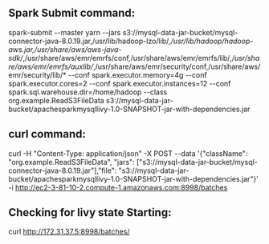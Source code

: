 Spark Submit command:
---------------------
spark-submit --master yarn  --jars s3://mysql-data-jar-bucket/mysql-connector-java-8.0.19.jar,/usr/lib/hadoop-lzo/lib/*,/usr/lib/hadoop/hadoop-aws.jar,/usr/share/aws/aws-java-sdk/*,/usr/share/aws/emr/emrfs/conf,/usr/share/aws/emr/emrfs/lib/*,/usr/share/aws/emr/emrfs/auxlib/*,/usr/share/aws/emr/security/conf,/usr/share/aws/emr/security/lib/* --conf spark.executor.memory=4g --conf spark.executor.cores=2 --conf spark.executor.instances=12 --conf spark.sql.warehouse.dir=/home/hadoop --class org.example.ReadS3FileData s3://mysql-data-jar-bucket/apachesparkmysqllivy-1.0-SNAPSHOT-jar-with-dependencies.jar

curl command:
-------------
curl -H "Content-Type: application/json" -X POST --data '{"className": "org.example.ReadS3FileData", "jars": ["s3://mysql-data-jar-bucket/mysql-connector-java-8.0.19.jar"],"file": "s3://mysql-data-jar-bucket/apachesparkmysqllivy-1.0-SNAPSHOT-jar-with-dependencies.jar"}' -i http://ec2-3-81-10-2.compute-1.amazonaws.com:8998/batches

Checking for livy state Starting:
---------------------------------
curl http://172.31.37.5:8998/batches/
